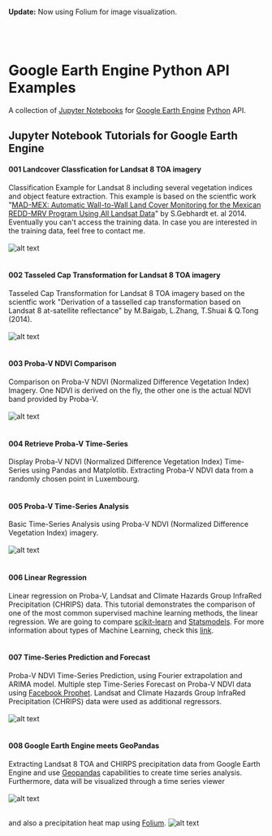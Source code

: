 **Update:** Now using Folium for image visualization.
<br><br><br><br>

# Google Earth Engine Python API Examples
A collection of [Jupyter Notebooks](http://jupyter.org/) for [Google Earth Engine](https://earthengine.google.com/) [Python](http://www.python.org) API.

## Jupyter Notebook Tutorials for Google Earth Engine

#### 001 Landcover Classfication for Landsat 8 TOA imagery
Classification Example for Landsat 8 including several vegetation indices and object feature extraction. 
This example is based on the scientfic work "[MAD-MEX: Automatic Wall-to-Wall Land Cover Monitoring for the Mexican REDD-MRV Program Using All Landsat Data](https://www.mdpi.com/2072-4292/6/5/3923)" by S.Gebhardt et. al 2014. Eventually you can't access the training data. In case you are interested in the training data, feel free to contact me.<br><br>
![alt text](https://github.com/renelikestacos/Google-Earth-Engine-Python-Examples/blob/master/src/img/001_training.png "")<br><br>
#### 002 Tasseled Cap Transformation for Landsat 8 TOA imagery
Tasseled Cap Transformation for Landsat 8 TOA imagery based on the scientfic work "Derivation of a tasselled cap transformation based on Landsat 8 at-satellite reflectance" by M.Baigab, L.Zhang, T.Shuai & Q.Tong (2014).<br><br>
![alt text](https://github.com/renelikestacos/Google-Earth-Engine-Python-Examples/blob/master/src/img/002_brightness.png "")<br><br>
#### 003 Proba-V NDVI Comparison
Comparison on Proba-V NDVI (Normalized Difference Vegetation Index) Imagery. One NDVI is derived on the fly, the other one is the actual NDVI band provided by Proba-V.<br><br>
![alt text](https://github.com/renelikestacos/Google-Earth-Engine-Python-Examples/blob/master/src/img/003_ndvi.png "")<br><br>
#### 004 Retrieve Proba-V Time-Series
Display Proba-V NDVI (Normalized Difference Vegetation Index) Time-Series using Pandas and Matplotlib. Extracting Proba-V NDVI data from a randomly chosen point in Luxembourg.<br><br>
#### 005 Proba-V Time-Series Analysis
Basic Time-Series Analysis using Proba-V NDVI (Normalized Difference Vegetation Index) imagery.<br><br>
![alt text](https://github.com/renelikestacos/Google-Earth-Engine-Python-Examples/blob/master/src/img/005_timeseries.png "")<br><br>
#### 006 Linear Regression 
Linear regression on Proba-V, Landsat and Climate Hazards Group InfraRed Precipitation (CHRIPS) data. This tutorial demonstrates the comparison of one of the most common supervised machine learning methods, the linear regression. We are going to compare [scikit-learn](http://scikit-learn.org/stable/) and [Statsmodels](http://www.statsmodels.org/stable/index.html). For more information about types of Machine Learning, check this [link](https://towardsdatascience.com/types-of-machine-learning-algorithms-you-should-know-953a08248861).
<br><br>
#### 007 Time-Series Prediction and Forecast
Proba-V NDVI Time-Series Prediction, using Fourier extrapolation and ARIMA model. Multiple step Time-Series Forecast on Proba-V NDVI data using [Facebook Prophet](https://github.com/facebook/prophet). Landsat and Climate Hazards Group InfraRed Precipitation (CHRIPS) data were used as additional regressors. <br><br>
![alt text](https://github.com/renelikestacos/Google-Earth-Engine-Python-Examples/blob/master/src/img/007_timeseries_forecast.png "")<br><br>
#### 008 Google Earth Engine meets GeoPandas
Extracting Landsat 8 TOA and CHIRPS precipitation data from Google Earth Engine and use [Geopandas](http://geopandas.org/) capabilities to create time series analysis. Furthermore, data will be visualized through a time series viewer<br><br>
![alt text](https://github.com/renelikestacos/Google-Earth-Engine-Python-Examples/blob/master/src/img/008_geopandas.png "")
<br><br>

and also a precipitation heat map using [Folium](https://python-visualization.github.io/folium/).
![alt text](https://github.com/renelikestacos/Google-Earth-Engine-Python-Examples/blob/master/src/img/008_heatmap.png "")
<br><br>

